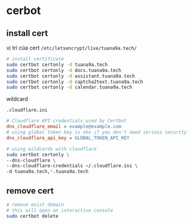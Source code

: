# cerbot

## install cert

vị trí của cert `/etc/letsencrypt/live/tuana9a.tech/`

```bash
# install certificate
sudo certbot certonly -d tuana9a.tech
sudo certbot certonly -d docs.tuana9a.tech
sudo certbot certonly -d assistant.tuana9a.tech
sudo certbot certonly -d captcha2text.tuana9a.tech
sudo certbot certonly -d calendar.tuana9a.tech
```

wildcard

`.cloudflare.ini`

```ini
# Cloudflare API credentials used by Certbot
dns_cloudflare_email = example@example.com
# using global token key is oke if you don't need serious security
dns_cloudflare_api_key = GLOBAL_TOKEN_API_KEY
```

```bash
# using wildcards with cloudflare
sudo certbot certonly \
--dns-cloudflare \
--dns-cloudflare-credentials ~/.cloudflare.ini \
-d tuana9a.tech,*.tuana9a.tech
```

## remove cert

```bash
# remove exist domain
# this will open an interactive console
sudo certbot delete
```
